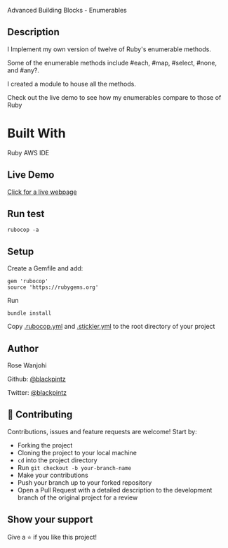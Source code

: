 Advanced Building Blocks - Enumerables

## Description

I Implement my own version of twelve of Ruby's enumerable methods. 

Some of the enumerable methods include #each, #map, #select, #none, and #any?.

I created a module to  house all the methods.

Check out the live demo to see how my enumerables compare to those of Ruby

# Built With

Ruby
AWS IDE

## Live Demo

[Click for a live webpage](https://repl.it/@blackpintz/EverlastingQuarrelsomeModes)

## Run test

```
rubocop -a
```
## Setup 

Create a Gemfile and add:

```
gem 'rubocop'
source 'https://rubygems.org'
```
Run

```
bundle install
```
Copy [.rubocop.yml](https://github.com/microverseinc/linters-config/blob/master/ruby/.rubocop.yml)
and [.stickler.yml](https://github.com/microverseinc/linters-config/blob/master/ruby/.stickler.yml) to the root directory of your project

## Author

Rose Wanjohi

Github: [@blackpintz](https://github.com/blackpintz)

Twitter: [@blackpintz](https://twitter.com/blackpintz)


## 🤝 Contributing

Contributions, issues and feature requests are welcome! Start by:

- Forking the project
- Cloning the project to your local machine
- `cd` into the project directory
- Run `git checkout -b your-branch-name`
- Make your contributions
- Push your branch up to your forked repository
- Open a Pull Request with a detailed description to the development branch of the original project for a review

## Show your support

Give a ⭐️ if you like this project!